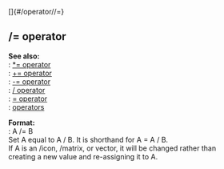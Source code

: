 []{#/operator//=}    
## /= operator    
**See also:**    
:   [\*= operator](/ref/operator/*=)    
:   [+= operator](/ref/operator/+=)    
:   [-= operator](/ref/operator/-=)    
:   [/ operator](/ref/operator//)    
:   [= operator](/ref/operator/=)    
:   [operators](/ref/operator)    
<!-- -->    
**Format:**    
:   A /= B    
Set A equal to A / B. It is shorthand for A = A / B.    
If A is an /icon, /matrix, or vector, it will be changed rather than    
creating a new value and re-assigning it to A.  